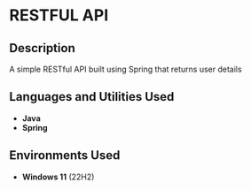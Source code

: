 <h1>RESTFUL API</h1>
 
<h2>Description</h2>
A simple RESTful API built using Spring that returns user details
<br />

<h2>Languages and Utilities Used</h2>

- <b>Java</b>
- <b>Spring</b> 

<h2>Environments Used </h2>

- <b>Windows 11</b> (22H2)

<!--
<h2>Program walk-through:</h2>

<p align="center">
Launch the utility: <br/>
<img src="https://i.imgur.com/62TgaWL.png" height="80%" width="80%" alt="Disk Sanitization Steps"/>
<br />
<br />
Select the disk:  <br/>
<img src="https://i.imgur.com/tcTyMUE.png" height="80%" width="80%" alt="Disk Sanitization Steps"/>
<br />

</p>

 ```diff
- text in red
+ text in green
! text in orange
# text in gray
@@ text in purple (and bold)@@
```
--!>

